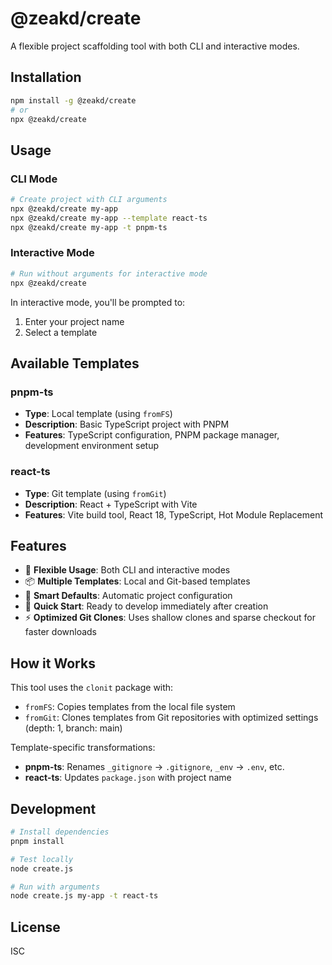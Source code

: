 # @zeakd/create

A flexible project scaffolding tool with both CLI and interactive modes.

## Installation

```bash
npm install -g @zeakd/create
# or
npx @zeakd/create
```

## Usage

### CLI Mode

```bash
# Create project with CLI arguments
npx @zeakd/create my-app
npx @zeakd/create my-app --template react-ts
npx @zeakd/create my-app -t pnpm-ts
```

### Interactive Mode

```bash
# Run without arguments for interactive mode
npx @zeakd/create
```

In interactive mode, you'll be prompted to:
1. Enter your project name
2. Select a template

## Available Templates

### pnpm-ts
- **Type**: Local template (using `fromFS`)
- **Description**: Basic TypeScript project with PNPM
- **Features**: TypeScript configuration, PNPM package manager, development environment setup

### react-ts
- **Type**: Git template (using `fromGit`) 
- **Description**: React + TypeScript with Vite
- **Features**: Vite build tool, React 18, TypeScript, Hot Module Replacement

## Features

- 🎯 **Flexible Usage**: Both CLI and interactive modes
- 📦 **Multiple Templates**: Local and Git-based templates
- 🔧 **Smart Defaults**: Automatic project configuration
- 🚀 **Quick Start**: Ready to develop immediately after creation
- ⚡ **Optimized Git Clones**: Uses shallow clones and sparse checkout for faster downloads

## How it Works

This tool uses the `clonit` package with:
- `fromFS`: Copies templates from the local file system
- `fromGit`: Clones templates from Git repositories with optimized settings (depth: 1, branch: main)

Template-specific transformations:
- **pnpm-ts**: Renames `_gitignore` → `.gitignore`, `_env` → `.env`, etc.
- **react-ts**: Updates `package.json` with project name

## Development

```bash
# Install dependencies
pnpm install

# Test locally
node create.js

# Run with arguments
node create.js my-app -t react-ts
```

## License

ISC